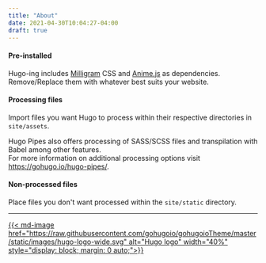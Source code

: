 ```yaml
---
title: "About"
date: 2021-04-30T10:04:27-04:00
draft: true
---
```


#### Pre-installed
Hugo-ing includes [Milligram](https://milligram.io/) CSS and [Anime.js](https://animejs.com/) as dependencies. Remove/Replace them with whatever best suits your website.

#### Processing files
Import files you want Hugo to process within their respective directories in `site/assets`.

Hugo Pipes also offers processing of SASS/SCSS files and transpilation with Babel among other features.  
For more information on additional processing options visit <https://gohugo.io/hugo-pipes/>.

#### Non-processed files
Place files you don't want processed within the `site/static` directory.

---

[{{< md-image href="https://raw.githubusercontent.com/gohugoio/gohugoioTheme/master/static/images/hugo-logo-wide.svg" alt="Hugo logo" width="40%" style="display: block; margin: 0 auto;">}}](https://gohugo.io/)